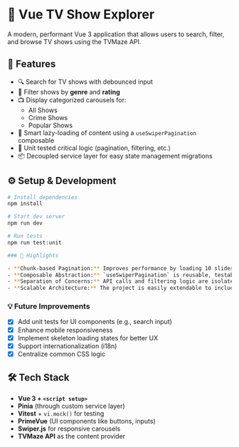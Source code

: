 # 🍿 Vue TV Show Explorer

A modern, performant Vue 3 application that allows users to search, filter, and browse TV shows using the TVMaze API.

## 🚀 Features

- 🔍 Search for TV shows with debounced input
- 🎯 Filter shows by **genre** and **rating**
- 📺 Display categorized carousels for:
  - All Shows
  - Crime Shows
  - Popular Shows
- 🧠 Smart lazy-loading of content using a `useSwiperPagination` composable
- 🧪 Unit tested critical logic (pagination, filtering, etc.)
- 📦 Decoupled service layer for easy state management migrations

## ⚙️ Setup & Development

```bash
# Install dependencies
npm install

# Start dev server
npm run dev

# Run tests
npm run test:unit

### 📌 Highlights

- **Chunk-based Pagination:** Improves performance by loading 10 slides at a time as the user navigates.
- **Composable Abstraction:** `useSwiperPagination` is reusable, testable, and works with dynamic data inputs.
- **Separation of Concerns:** API calls and filtering logic are isolated via a service layer (`ShowsService`, `FiltersService`).
- **Scalable Architecture:** The project is easily extendable to include more categories or migrate to different state management tools.
```

### 💡 Future Improvements

- [x] Add unit tests for UI components (e.g., search input)
- [x] Enhance mobile responsiveness
- [x] Implement skeleton loading states for better UX
- [x] Support internationalization (i18n)
- [x] Centralize common CSS logic

## 🛠 Tech Stack

- **Vue 3 + `<script setup>`**
- **Pinia** (through custom service layer)
- **Vitest** + `vi.mock()` for testing
- **PrimeVue** (UI components like buttons, inputs)
- **Swiper.js** for responsive carousels
- **TVMaze API** as the content provider
